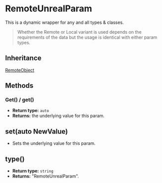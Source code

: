 # RemoteUnrealParam

This is a dynamic wrapper for any and all types & classes.

> Whether the Remote or Local variant is used depends on the requirements of the data but the usage is identical with either param types.

## Inheritance
[RemoteObject](./remoteobject.md)

## Methods

### Get() / get()

- **Return type:** `auto`
- **Returns:** the underlying value for this param.

## set(auto NewValue)

- Sets the underlying value for this param.

## type()

- **Return type:** `string`
- **Returns:** "RemoteUnrealParam".